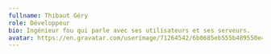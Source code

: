 ```yaml
---
fullname: Thibaut Géry
role: Développeur
bio: Ingénieur fou qui parle avec ses utilisateurs et ses serveurs.
avatar: https://en.gravatar.com/userimage/71264542/6b0685eb555b489550e42de5d6cfa832.jpg?size=512
---
```

